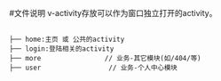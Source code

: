 #文件说明
v-activity存放可以作为窗口独立打开的activity。

```pre

├── home:主页 或 公共的activity
├── login:登陆相关的activity
├── more                // 业务-其它模块(如/404/等)
├── user                 // 业务-个人中心模块

```

